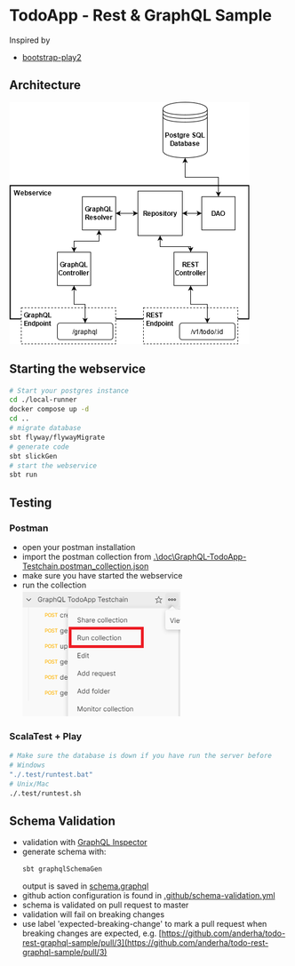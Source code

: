 # TodoApp - Rest & GraphQL Sample

Inspired by

- [bootstrap-play2](https://github.com/innFactory/bootstrap-play2)

## Architecture

![](./doc/architecture.png)

## Starting the webservice

```bash
# Start your postgres instance
cd ./local-runner
docker compose up -d
cd ..
# migrate database
sbt flyway/flywayMigrate
# generate code
sbt slickGen
# start the webservice
sbt run
```

## Testing

### Postman

- open your postman installation
- import the postman collection from [.\doc\GraphQL-TodoApp-Testchain.postman_collection.json](.\doc\GraphQL-TodoApp-Testchain.postman_collection.json)
- make sure you have started the webservice
- run the collection  
  ![](./doc/postman-run-collection.png)

### ScalaTest + Play

```bash
# Make sure the database is down if you have run the server before
# Windows
"./.test/runtest.bat"
# Unix/Mac
./.test/runtest.sh
```

## Schema Validation

- validation with [GraphQL Inspector](https://github.com/kamilkisiela/graphql-inspector)
- generate schema with:
  ```bash
  sbt graphqlSchemaGen
  ```
  output is saved in [schema.graphql](./schema.graphql)
- github action configuration is found in [.github/schema-validation.yml](./.github/workflows/schema-validation.yml)
- schema is validated on pull request to master
- validation will fail on breaking changes
- use label 'expected-breaking-change' to mark a pull request when breaking changes are expected, e.g. [https://github.com/anderha/todo-rest-graphql-sample/pull/3](https://github.com/anderha/todo-rest-graphql-sample/pull/3)

